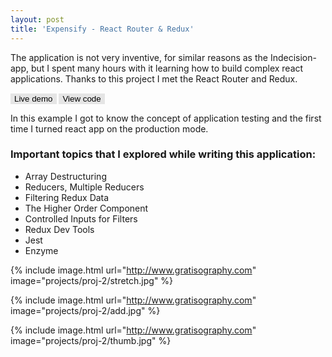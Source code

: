 ```yaml
---
layout: post
title: 'Expensify - React Router & Redux'
---
```


The application is not very inventive, for similar reasons as the Indecision-app, but I spent many hours with it learning how to build complex react applications. Thanks to this project I met the React Router and Redux.

<a href="http://www.google.com" target="_blank"><button name="button" class="btn">Live demo</button></a>
<a href="https://gitlab.com/lapinskap/expensify" target="_blank"><button name="button" class="btn">View code</button></a>

<style> 
.btn {
    color: black;
    background-color: #e5e5e5;
    cursor: pointer;
    border: none;
}
</style>

In this example I got to know the concept of application testing and the first time I turned react app on the production mode.
### Important topics that I explored while writing this application:
* Array Destructuring 
* Reducers, Multiple Reducers
* Filtering Redux Data
* The Higher Order Component
* Controlled Inputs for Filters
* Redux Dev Tools
* Jest
* Enzyme 


{% include image.html url="http://www.gratisography.com" image="projects/proj-2/stretch.jpg" %}

{% include image.html url="http://www.gratisography.com" image="projects/proj-2/add.jpg" %}

{% include image.html url="http://www.gratisography.com" image="projects/proj-2/thumb.jpg" %}